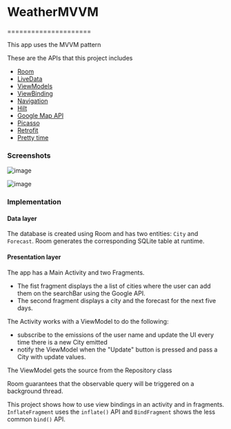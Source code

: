 # WeatherMVVM
=====================

This app uses the MVVM pattern

These are the APIs that this project includes
* [Room](https://developer.android.com/topic/libraries/architecture/room.html)
* [LiveData](https://developer.android.com/reference/android/arch/lifecycle/LiveData.html)
* [ViewModels](https://developer.android.com/reference/android/arch/lifecycle/ViewModel.html)
* [ViewBinding](https://developer.android.com/topic/libraries/view-binding)
* [Navigation](https://developer.android.com/jetpack/androidx/releases/navigation)
* [Hilt](https://developer.android.com/training/dependency-injection/hilt-android)
* [Google Map API](https://developers.google.com/maps/documentation/places/android-sdk/autocomplete?hl=es-419#maps_places_autocomplete_country_filter-kotlin)
* [Picasso](http://square.github.io/picasso/)
* [Retrofit](https://square.github.io/retrofit/)
* [Pretty time](https://www.ocpsoft.org/prettytime/)




### Screenshots
![image](https://user-images.githubusercontent.com/4177453/138528178-846ece6a-30e6-47f1-8032-335cbfc26967.png)

![image](https://user-images.githubusercontent.com/4177453/138528275-b5840465-36a4-4841-a758-2931f5d3e49d.png)

### Implementation

#### Data layer

The database is created using Room and has two entities: `City` and `Forecast`. Room generates the corresponding SQLite table at
runtime.

#### Presentation layer

The app has a Main Activity and two Fragments. 

* The fist fragment displays the a list of cities where the user can add them on the searchBar using the Google API.  
* The second fragment displays a city and the forecast for the next five days.

The Activity works with a ViewModel to do the following:
* subscribe to the emissions of the user name and update the UI every time there is a new City emitted
* notify the ViewModel when the "Update" button is pressed and pass a City with update values.

The ViewModel gets the source from the Repository class

Room guarantees that the observable query will be triggered on a background thread. 

This project shows how to use view bindings in an activity and in fragments. `InflateFragment`
uses the `inflate()` API and `BindFragment` shows the less common `bind()` API.



